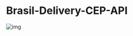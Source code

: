 # Brasil-Delivery-CEP-API

![img](https://user-images.githubusercontent.com/96146165/185764694-f454dbb4-3024-419c-9a13-f36cfe620013.png)
